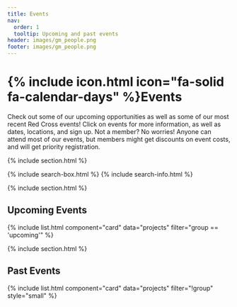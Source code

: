 ```yaml
---
title: Events
nav:
  order: 1
  tooltip: Upcoming and past events
header: images/gm_people.png
footer: images/gm_people.png
---
```


# {% include icon.html icon="fa-solid fa-calendar-days" %}Events

Check out some of our upcoming opportunities as well as some of our most recent Red Cross events! Click on events for more information, as well as dates, locations, and sign up. Not a member? No worries! Anyone can attend most of our events, but members might get discounts on event costs, and will get priority registration.

{% include section.html %}

{% include search-box.html %}
{% include search-info.html %}

{% include section.html %}

## Upcoming Events

{% include list.html component="card" data="projects" filter="group == 'upcoming'" %}

{% include section.html %}

## Past Events

{% include list.html component="card" data="projects" filter="!group" style="small" %}


